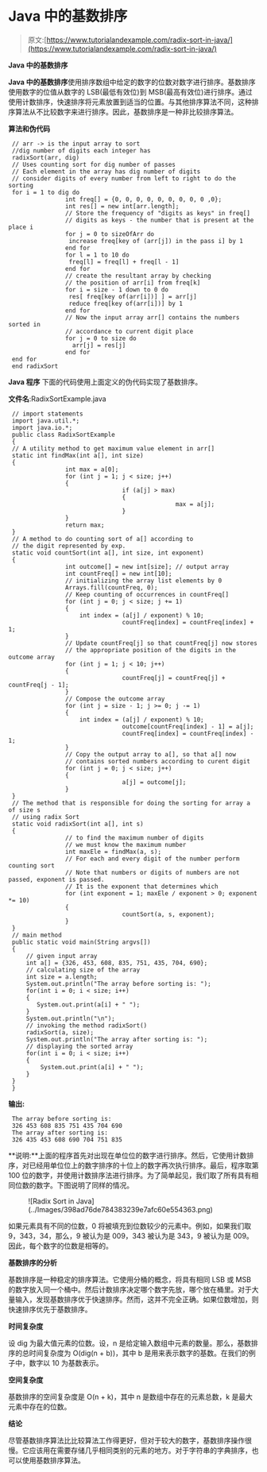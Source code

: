 # Java 中的基数排序

> 原文:[https://www.tutorialandexample.com/radix-sort-in-java/](https://www.tutorialandexample.com/radix-sort-in-java/)

**Java 中的基数排序**

**Java 中的基数排序**使用排序数组中给定的数字的位数对数字进行排序。基数排序使用数字的位值从数字的 LSB(最低有效位)到 MSB(最高有效位)进行排序。通过使用计数排序，快速排序将元素放置到适当的位置。与其他排序算法不同，这种排序算法从不比较数字来进行排序。因此，基数排序是一种非比较排序算法。

**算法和伪代码**

```
 // arr -> is the input array to sort
 //dig number of digits each integer has
 radixSort(arr, dig)
 // Uses counting sort for dig number of passes
 // Each element in the array has dig number of digits
 // consider digits of every number from left to right to do the sorting
 for i = 1 to dig do
                int freq[] = {0, 0, 0, 0, 0, 0, 0, 0, 0 ,0};
                int res[] = new int[arr.length];
                // Store the frequency of "digits as keys" in freq[]
                // digits as keys - the number that is present at the place i
                for j = 0 to sizeOfArr do
                 increase freq[key of (arr[j]) in the pass i] by 1
                end for
                for l = 1 to 10 do
                 freq[l] = freq[l] + freq[l - 1]
                end for
                // create the resultant array by checking
                // the position of arr[i] from freq[k]
                for i = size - 1 down to 0 do
                 res[ freq[key of(arr[i])] ] = arr[j]
                 reduce freq[key of(arr[i])] by 1
                end for
                // Now the input array arr[] contains the numbers sorted in
                // accordance to current digit place
                for j = 0 to size do
                  arr[j] = res[j]
                end for
 end for
 end radixSort 
```

**Java 程序** 下面的代码使用上面定义的伪代码实现了基数排序。

**文件名**:RadixSortExample.java

```
 // import statements
 import java.util.*;
 import java.io.*;
 public class RadixSortExample
 {
 // A utility method to get maximum value element in arr[]
 static int findMax(int a[], int size)
 {
                int max = a[0];
                for (int j = 1; j < size; j++)
                {
                                if (a[j] > max)
                                {
                                               max = a[j];
                                }
                }
                return max;
 }
 // A method to do counting sort of a[] according to
 // the digit represented by exp.
 static void countSort(int a[], int size, int exponent)
 {
                int outcome[] = new int[size]; // output array
                int countFreq[] = new int[10];
                // initializing the array list elements by 0
                Arrays.fill(countFreq, 0);
                // Keep counting of occurrences in countFreq[]
                for (int j = 0; j < size; j += 1)
                {
                    int index = (a[j] / exponent) % 10;
                                countFreq[index] = countFreq[index] + 1;
                }
                // Update countFreq[j] so that countFreq[j] now stores
                // the appropriate position of the digits in the outcome array
                for (int j = 1; j < 10; j++)
                {
                                countFreq[j] = countFreq[j] + countFreq[j - 1];
                }
                // Compose the outcome array
                for (int j = size - 1; j >= 0; j -= 1)
                {
                    int index = (a[j] / exponent) % 10;
                                outcome[countFreq[index] - 1] = a[j];
                                countFreq[index] = countFreq[index] - 1;
                }
                // Copy the output array to a[], so that a[] now
                // contains sorted numbers according to curent digit
                for (int j = 0; j < size; j++)
                {
                                a[j] = outcome[j];
                }
 }
 // The method that is responsible for doing the sorting for array a of size s
 // using radix Sort
 static void radixSort(int a[], int s)
 {
                // to find the maximum number of digits
                // we must know the maximum number
                int maxEle = findMax(a, s);
                // For each and every digit of the number perform counting sort
                // Note that numbers or digits of numbers are not passed, exponent is passed.
                // It is the exponent that determines which
                for (int exponent = 1; maxEle / exponent > 0; exponent *= 10)
                {
                                countSort(a, s, exponent);
                }
 }
 // main method
 public static void main(String argvs[])
 {
     // given input array
     int a[] = {326, 453, 608, 835, 751, 435, 704, 690};
     // calculating size of the array
     int size = a.length;
     System.out.println("The array before sorting is: ");
     for(int i = 0; i < size; i++)
     {
        System.out.print(a[i] + " ");
     }
     System.out.println("\n");
     // invoking the method radixSort()
     radixSort(a, size);
     System.out.println("The array after sorting is: ");
     // displaying the sorted array
     for(int i = 0; i < size; i++)
     {
         System.out.print(a[i] + " ");
     }
 }
 } 
```

**输出:**

```
 The array before sorting is:
 326 453 608 835 751 435 704 690
 The array after sorting is:
 326 435 453 608 690 704 751 835 
```

**说明:**上面的程序首先对出现在单位位的数字进行排序。然后，它使用计数排序，对已经用单位位上的数字排序的十位上的数字再次执行排序。最后，程序取第 100 位的数字，并使用计数排序法进行排序。为了简单起见，我们取了所有具有相同位数的数字。下图说明了同样的情况。

<figure class="wp-block-image size-large">![Radix Sort in Java](../Images/398ad76de784383239e7afc60e554363.png)</figure>

如果元素具有不同的位数，0 将被填充到位数较少的元素中。例如，如果我们取 9，343，34，那么，9 被认为是 009，343 被认为是 343，9 被认为是 009。因此，每个数字的位数是相等的。

**基数排序的分析**

基数排序是一种稳定的排序算法。它使用分桶的概念，将具有相同 LSB 或 MSB 的数字放入同一个桶中。然后计数排序决定哪个数字先放，哪个放在桶里。对于大量输入，发现基数排序优于快速排序。然而，这并不完全正确。如果位数增加，则快速排序优先于基数排序。

**时间复杂度**

设 dig 为最大值元素的位数。设，n 是给定输入数组中元素的数量。那么，基数排序的总时间复杂度为 O(dig(n + b))，其中 b 是用来表示数字的基数。在我们的例子中，数字以 10 为基数表示。

**空间复杂度**

基数排序的空间复杂度是 O(n + k)，其中 n 是数组中存在的元素总数，k 是最大元素中存在的位数。

**结论**

尽管基数排序算法比比较算法工作得更好，但对于较大的数字，基数排序操作很慢。它应该用在需要存储几乎相同类别的元素的地方。对于字符串的字典排序，也可以使用基数排序算法。